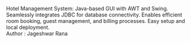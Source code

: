 Hotel Management System: Java-based GUI with AWT and Swing. Seamlessly integrates JDBC for database connectivity. Enables efficient room booking, guest management, and billing processes. Easy setup and local deployment.
<br>
Author : Jageshwar Rana
